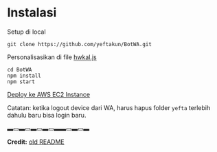 # Instalasi

Setup di local
```
git clone https://github.com/yeftakun/BotWA.git
```
Personalisasikan di file [hwkal.js](hwkal.js)
```
cd BotWA
npm install
npm start
```
[Deploy ke AWS EC2 Instance](md/GUIDE-AWS.md)

Catatan: ketika logout device dari WA, harus hapus folder `yefta` terlebih dahulu baru bisa login baru.

▬▭▬▭▬▭▬▭▬▬▭▬▭▬

**Credit:** [old README](md/oldREADME.md)
